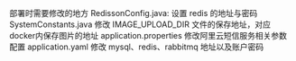 部署时需要修改的地方
RedissonConfig.java:    设置 redis 的地址与密码
SystemConstants.java    修改 IMAGE_UPLOAD_DIR 文件的保存地址，对应docker内保存图片的地址
application.properties  修改阿里云短信服务相关参数配置
application.yaml        修改 mysql、redis、rabbitmq 地址以及账户密码
